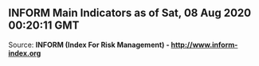 ## INFORM Main Indicators as of Sat, 08 Aug 2020 00:20:11 GMT

Source: **INFORM (Index For Risk Management) - http://www.inform-index.org**